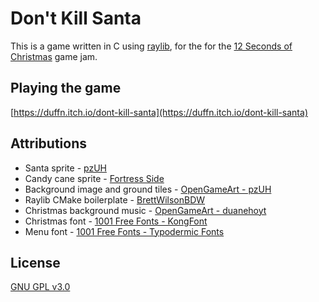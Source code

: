 # Don't Kill Santa

This is a game written in C using [raylib](https://github.com/raysan5/raylib), for the for the [12 Seconds of Christmas](https://itch.io/jam/12-seconds-of-christmas-game-jam-2024) game jam.

## Playing the game

[https://duffn.itch.io/dont-kill-santa](https://duffn.itch.io/dont-kill-santa)

## Attributions

- Santa sprite - [pzUH](https://pzuh.itch.io/santa-claus-free-sprites)
- Candy cane sprite - [Fortress Side](https://fortressside.itch.io/christmas-theme-500-sprites)
- Background image and ground tiles - [OpenGameArt - pzUH](https://opengameart.org/content/winter-platformer-game-tileset)
- Raylib CMake boilerplate - [BrettWilsonBDW](https://github.com/BrettWilsonBDW/raylib-cmake)
- Christmas background music - [OpenGameArt - duanehoyt](https://opengameart.org/content/christmas-neo)
- Christmas font - [1001 Free Fonts - KongFont](https://www.1001freefonts.com/hello-santa.font)
- Menu font - [1001 Free Fonts - Typodermic Fonts](https://www.1001freefonts.com/coolvetica.font)

## License

[GNU GPL v3.0](https://www.gnu.org/licenses/gpl-3.0.en.html#license-text)
